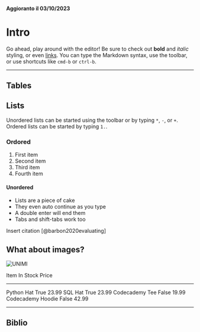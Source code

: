 #### Aggioranto il 03/10/2023

# Intro

Go ahead, play around with the editor! Be sure to check out **bold** and
*italic* styling, or even [links](https://google.com). You can type the
Markdown syntax, use the toolbar, or use shortcuts like `cmd-b` or
`ctrl-b`.

------------------------------------------------------------------------

## Tables

## Lists

Unordered lists can be started using the toolbar or by typing `*`, `-`,
or `+`. Ordered lists can be started by typing `1.`.

### Ordored

1.  First item
2.  Second item
3.  Third item
4.  Fourth item

#### Unordered

-   Lists are a piece of cake
-   They even auto continue as you type
-   A double enter will end them
-   Tabs and shift-tabs work too

Insert citation [@barbon2020evaluating]

## What about images?

![UNIMI](https://www.erasmusmilan.com/wp-content/uploads/2016/02/Statale-e1478865636847.jpg)

<div>

  Item                 In Stock    Price
  ------------------- ---------- -------
  Python Hat             True      23.99
  SQL Hat                True      23.99
  Codecademy Tee        False      19.99
  Codecademy Hoodie     False      42.99

</div>

------------------------------------------------------------------------

## Biblio
